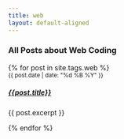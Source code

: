 ```yaml
---
title: web
layout: default-aligned
---
```


<h3 class="text-center">All Posts about Web Coding</h3>
<div class="row row-cols-1 row-cols-md-3 g-4 text-center">
    {% for post in site.tags.web %}
    <div class="col">
          <div class="card border-0 h-100">
              <div class="card-body">
                  <small class="text-muted postDate">{{ post.date | date: "%d %B %Y" }}</small>
                  <h5 class="card-title"><a href="{{ site.url }}{{ post.url | relative_url }}" class="text-dark">{{post.title}}</a></h5>
                  <p class="card-text">{{ post.excerpt }}</p>
              </div>
          </div>
    </div>
    {% endfor %}
</div>